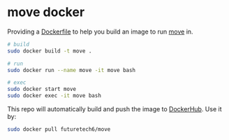 # move docker

Providing a [Dockerfile](/Dockerfile) to help you build an image to run [move](https://github.com/move-language/move) in.

```bash
# build
sudo docker build -t move .

# run
sudo docker run --name move -it move bash

# exec
sudo docker start move
sudo docker exec -it move bash
```

This repo will automatically build and push the image to [DockerHub](https://hub.docker.com/repository/docker/futuretech6/move). Use it by:

```bash
sudo docker pull futuretech6/move
```
